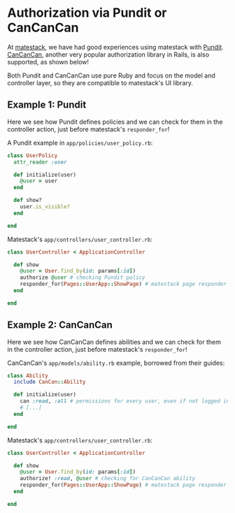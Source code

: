 # Authorization via Pundit or CanCanCan

At [matestack](https://matestack.io), we have had good experiences using matestack with [Pundit](https://github.com/varvet/pundit). [CanCanCan](https://github.com/CanCanCommunity/cancancan), another very popular authorization library in Rails, is also supported, as shown below!

Both Pundit and CanCanCan use pure Ruby and focus on the model and controller layer, so they are compatible to matestack's UI library.

## Example 1: Pundit

Here we see how Pundit defines policies and we can check for them in the controller action, just before matestack's `responder_for`!


A Pundit example in `app/policies/user_policy.rb`:
```ruby
class UserPolicy
  attr_reader :user

  def initialize(user)
    @user = user
  end

  def show?
    user.is_visible?
  end

end
```

Matestack's `app/controllers/user_controller.rb`:

```ruby
class UserController < ApplicationController

  def show
    @user = User.find_by(id: params[:id])
    authorize @user # checking Pundit policy
    responder_for(Pages::UserApp::ShowPage) # matestack page responder
  end

end
```

## Example 2: CanCanCan

Here we see how CanCanCan defines abilities and we can check for them in the controller action, just before matestack's `responder_for`!


CanCanCan's `app/models/ability.rb` example, borrowed from their guides:
```ruby
class Ability
  include CanCan::Ability

  def initialize(user)
    can :read, :all # permissions for every user, even if not logged in    
    # [...]
  end

end
```

Matestack's `app/controllers/user_controller.rb`:

```ruby
class UserController < ApplicationController

  def show
    @user = User.find_by(id: params[:id])
    authorize! :read, @user # checking for CanCanCan ability
    responder_for(Pages::UserApp::ShowPage) # matestack page responder
  end

end
```
